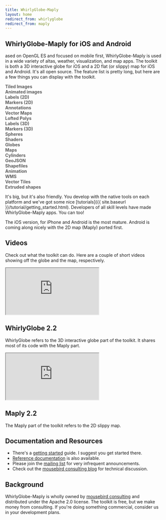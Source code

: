 ```yaml
---
title: WhirlyGlobe-Maply
layout: home
redirect_from: whirlyglobe
redirect_from: maply
---
```


## WhirlyGlobe-Maply for iOS and Android

ased on OpenGL ES and focused on mobile first, WhirlyGlobe-Maply is used in a wide variety of altas, weather, visualization, and map apps.  The toolkit is both a 3D interactive globe for iOS and a 2D flat (or slippy) map for iOS and Android.  It's all open source.
The feature list is pretty long, but here are a few things you can display with the toolkit.

<div class="row" style="margin-bottom:10pt">
<div class="col-sm-3">
<b style="opacity:0.7;">Tiled Images</b>
</div>
<div class="col-sm-3">
<b style="opacity:0.7;">Animated images</b>
</div>
<div class="col-sm-3">
<b style="opacity:0.7;">Labels (2D)</b>
</div>
<div class="col-sm-3">
<b style="opacity:0.7;">Markers (2D)</b>
</div>
<div class="col-sm-3">
<b style="opacity:0.7;">Annotations</b>
</div>
<div class="col-sm-3">
<b style="opacity:0.7;">Vector Maps</b>
</div>
<div class="col-sm-3">
<b style="opacity:0.7;">Lofted Polys</b>
</div>
<div class="col-sm-3">
<b style="opacity:0.7;">Labels (3D)</b>
</div>
<div class="col-sm-3">
<b style="opacity:0.7;">Markers (3D)</b>
</div>
<div class="col-sm-3">
<b style="opacity:0.7;">Spheres</b>
</div>
<div class="col-sm-3">
<b style="opacity:0.7;">Shaders</b>
</div>
<div class="col-sm-3">
<b style="opacity:0.7;">Globes</b>
</div>
<div class="col-sm-3">
<b style="opacity:0.7;">Maps</b>
</div>
<div class="col-sm-3">
<b style="opacity:0.7;">Cylinders</b>
</div>
<div class="col-sm-3">
<b style="opacity:0.7;">GeoJSON</b>
</div>
<div class="col-sm-3">
<b style="opacity:0.7;">Shapefiles</b>
</div>
<div class="col-sm-3">
<b style="opacity:0.7;">Animation</b>
</div>
<div class="col-sm-3">
<b style="opacity:0.7;">WMS</b>
</div>
<div class="col-sm-3">
<b style="opacity:0.7;">Vector Tiles</b>
</div>
<div class="col-sm-3">
<b style="opacity:0.7;">Extruded shapes</b>
</div>
</div>


It's big, but it's also friendly.  You develop with the native tools on each platform and we've got some nice [tutorials]({{ site.baseurl }}/tutorial/getting_started.html).  Developers of all skill levels have made WhirlyGlobe-Maply apps.  You can too!

The iOS version, for iPhone and Android is the most mature.  Android is coming along nicely with the 2D map (Maply) ported first.

## Videos

Check out what the toolkit can do.  Here are a couple of short videos showing off the globe and the map, respectively.

<div class="row">
  <div class="col-sm-6">
    <div class="embed-responsive embed-responsive-4by3">
      <iframe src="http://www.youtube.com/embed/rprzbSwqE2Y?feature=player_embedded" allowfullscreen></iframe>
    </div>
    <div class="video-caption">
      <h2>WhirlyGlobe 2.2</h2>
      <p>
        WhirlyGlobe refers to the 3D interactive globe part of the toolkit. It shares most of its code with the Maply part.
      </p>
    </div>
  </div>

  <div class="col-sm-6">
    <div class="embed-responsive embed-responsive-4by3">
      <iframe src="https://www.youtube.com/embed/YTBSl4Cok9A?feature=player_embedded" allowfullscreen></iframe>
    </div>
    <div class="video-caption">
      <h2>Maply 2.2</h2>
      <p>
        The Maply part of the toolkit refers to the 2D slippy map.
      </p>
    </div>
  </div>
</div>

## Documentation and Resources

<ul class="docs-and-resources">
  <li class="arrow">There's a <a href="{{ site.baseurl }}/tutorial/getting_started.html">getting started</a> guide. I suggest you get started there.</li>
  <li class="doc"><a href="{{ site.baseurl }}/reference/reference.html">Reference documentation</a> is also available.</li>
  <li class="mail">Please join the <a href="http://eepurl.com/D30CD" target="_blank">mailing list</a> for very infrequent announcements.</li>
  <li class="mousebird">Check out the <a href="http://mousebirdconsulting.blogspot.com/" target="_blank">mousebird consulting blog</a> for technical discussion.</li>
</ul>

## Background

WhirlyGlobe-Maply is wholly owned by <a href="http://www.mousebirdconsulting.com/" target="_blank">mousebird consulting</a> and distributed under the Apache 2.0 license. The toolkit is free, but we make money from consulting. If you're doing something commercial, consider us in your development plans.

